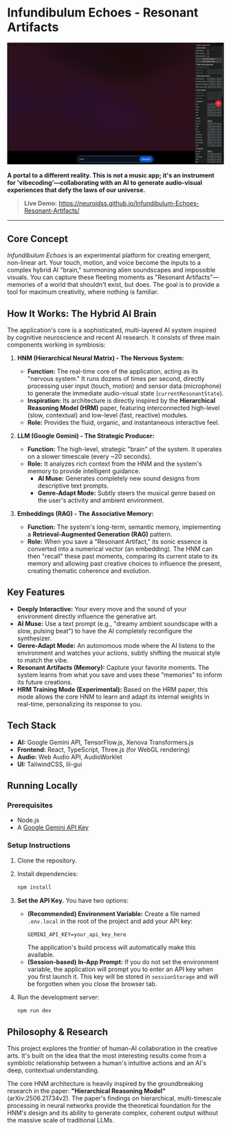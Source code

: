 # Infundibulum Echoes - Resonant Artifacts

<p align="center">
  <img src="https://github.com/neuroidss/Infundibulum-Echoes-Resonant-Artifacts/blob/main/Screenshot%20from%202025-08-03%2001-43-11.png?raw=true" alt="Infundibulum Echoes Screenshot" width="700"/>
</p>

**A portal to a different reality. This is not a music app; it's an instrument for 'vibecoding'—collaborating with an AI to generate audio-visual experiences that defy the laws of our universe.**

> **Live Demo:** https://neuroidss.github.io/Infundibulum-Echoes-Resonant-Artifacts/

---

## Core Concept

*Infundibulum Echoes* is an experimental platform for creating emergent, non-linear art. Your touch, motion, and voice become the inputs to a complex hybrid AI "brain," summoning alien soundscapes and impossible visuals. You can capture these fleeting moments as "Resonant Artifacts"—memories of a world that shouldn't exist, but does. The goal is to provide a tool for maximum creativity, where nothing is familiar.

## How It Works: The Hybrid AI Brain

The application's core is a sophisticated, multi-layered AI system inspired by cognitive neuroscience and recent AI research. It consists of three main components working in symbiosis:

1.  **HNM (Hierarchical Neural Matrix) - The Nervous System:**
    *   **Function:** The real-time core of the application, acting as its "nervous system." It runs dozens of times per second, directly processing user input (touch, motion) and sensor data (microphone) to generate the immediate audio-visual state (`currentResonantState`).
    *   **Inspiration:** Its architecture is directly inspired by the **Hierarchical Reasoning Model (HRM)** paper, featuring interconnected high-level (slow, contextual) and low-level (fast, reactive) modules.
    *   **Role:** Provides the fluid, organic, and instantaneous interactive feel.

2.  **LLM (Google Gemini) - The Strategic Producer:**
    *   **Function:** The high-level, strategic "brain" of the system. It operates on a slower timescale (every ~20 seconds).
    *   **Role:** It analyzes rich context from the HNM and the system's memory to provide intelligent guidance.
        *   **AI Muse:** Generates completely new sound designs from descriptive text prompts.
        *   **Genre-Adapt Mode:** Subtly steers the musical genre based on the user's activity and ambient environment.

3.  **Embeddings (RAG) - The Associative Memory:**
    *   **Function:** The system's long-term, semantic memory, implementing a **Retrieval-Augmented Generation (RAG)** pattern.
    *   **Role:** When you save a "Resonant Artifact," its sonic essence is converted into a numerical vector (an embedding). The HNM can then "recall" these past moments, comparing its current state to its memory and allowing past creative choices to influence the present, creating thematic coherence and evolution.

## Key Features

*   **Deeply Interactive:** Your every move and the sound of your environment directly influence the generative art.
*   **AI Muse:** Use a text prompt (e.g., "dreamy ambient soundscape with a slow, pulsing beat") to have the AI completely reconfigure the synthesizer.
*   **Genre-Adapt Mode:** An autonomous mode where the AI listens to the environment and watches your actions, subtly shifting the musical style to match the vibe.
*   **Resonant Artifacts (Memory):** Capture your favorite moments. The system learns from what you save and uses these "memories" to inform its future creations.
*   **HRM Training Mode (Experimental):** Based on the HRM paper, this mode allows the core HNM to learn and adapt its internal weights in real-time, personalizing its response to you.

## Tech Stack

*   **AI:** Google Gemini API, TensorFlow.js, Xenova Transformers.js
*   **Frontend:** React, TypeScript, Three.js (for WebGL rendering)
*   **Audio:** Web Audio API, AudioWorklet
*   **UI:** TailwindCSS, lil-gui

## Running Locally

### Prerequisites

*   Node.js
*   A [Google Gemini API Key](https://aistudio.google.com/app/apikey)

### Setup Instructions

1.  Clone the repository.
2.  Install dependencies:
    ```bash
    npm install
    ```
3.  **Set the API Key.** You have two options:
    *   **(Recommended) Environment Variable:** Create a file named `.env.local` in the root of the project and add your API key:
        ```
        GEMINI_API_KEY=your_api_key_here
        ```
        The application's build process will automatically make this available.
    *   **(Session-based) In-App Prompt:** If you do not set the environment variable, the application will prompt you to enter an API key when you first launch it. This key will be stored in `sessionStorage` and will be forgotten when you close the browser tab.

4.  Run the development server:
    ```bash
    npm run dev
    ```

## Philosophy & Research

This project explores the frontier of human-AI collaboration in the creative arts. It's built on the idea that the most interesting results come from a symbiotic relationship between a human's intuitive actions and an AI's deep, contextual understanding.

The core HNM architecture is heavily inspired by the groundbreaking research in the paper:
**"Hierarchical Reasoning Model"** (arXiv:2506.21734v2). The paper's findings on hierarchical, multi-timescale processing in neural networks provide the theoretical foundation for the HNM's design and its ability to generate complex, coherent output without the massive scale of traditional LLMs.
